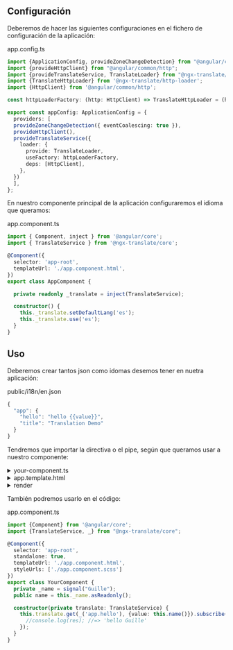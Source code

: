 ## Configuración

Deberemos de hacer las siguientes configuraciones en el fichero de configuración de la aplicación:

<code-block>
  <span>app.config.ts</span>

  ```typescript
  import {ApplicationConfig, provideZoneChangeDetection} from "@angular/core";
  import {provideHttpClient} from "@angular/common/http";
  import {provideTranslateService, TranslateLoader} from "@ngx-translate/core";
  import {TranslateHttpLoader} from '@ngx-translate/http-loader';
  import {HttpClient} from '@angular/common/http';

  const httpLoaderFactory: (http: HttpClient) => TranslateHttpLoader = (http: HttpClient) => new TranslateHttpLoader(http, './i18n/', '.json');

  export const appConfig: ApplicationConfig = {
    providers: [
    provideZoneChangeDetection({ eventCoalescing: true }),
    provideHttpClient(),
    provideTranslateService({
      loader: {
        provide: TranslateLoader,
        useFactory: httpLoaderFactory,
        deps: [HttpClient],
      },
    })
    ],
  };
  ```
</code-block>

En nuestro componente principal de la aplicación configuraremos el idioma que queramos:

<code-block>
  <span>app.component.ts</span>

  ```typescript
  import { Component, inject } from '@angular/core';
  import { TranslateService } from '@ngx-translate/core';

  @Component({
    selector: 'app-root',
    templateUrl: './app.component.html',
  })
  export class AppComponent {

    private readonly _translate = inject(TranslateService);

    constructor() {
      this._translate.setDefaultLang('es');
      this._translate.use('es');
    }
  }
  ```
</code-block>

## Uso

Deberemos crear tantos json como idomas desemos tener en nuetra aplicación:

<code-block>
  <span>public/i18n/en.json</span>

  ```typescript
  {
    "app": {
      "hello": "hello {{value}}",
      "title": "Translation Demo"
    }
  }
  ```
</code-block>

Tendremos que importar la directiva o el pipe, según que queramos usar a nuestro componente:

<code-block>
  <details>
  <summary>your-component.ts</summary>

  ```typescript
  import {Component} from '@angular/core';
  import {TranslatePipe, TranslateDirective} from "@ngx-translate/core";

  @Component({
    selector: 'app-root',
    standalone: true,
    imports: [TranslatePipe, TranslateDirective],
    templateUrl: './app.component.html',
    styleUrls: ['./app.component.scss']
  })
  export class YourComponent {
    ...
    private _name = signal<string>("Guille");
    public name = this._name.asReadonly();
  }
  ```
  </details>

  <details>
  <summary>app.template.html</summary>

  ```typescript
  {{ 'app.hello' | translate }}

  {{ 'app.hello' | translate:{value: name()}}}

  app.hello
  ```
  </details>

  <details>
  <summary>render</summary>

  ```typescript
  hello {{value}}
  hello Guille
  hello Guille
  hello Guille
  ```
  </details>
</code-block>

También podremos usarlo en el código:

<code-block>
  <span>app.component.ts</span>

  ```typescript
  import {Component} from '@angular/core';
  import {TranslateService, _} from "@ngx-translate/core";

  @Component({
    selector: 'app-root',
    standalone: true,
    templateUrl: './app.component.html',
    styleUrls: ['./app.component.scss']
  })
  export class YourComponent {
    private _name = signal("Guille");
    public name = this._name.asReadonly();

    constructor(private translate: TranslateService) {
      this.translate.get(_('app.hello'), {value: this.name()}).subscribe((res: string) => {
        //console.log(res); //=> 'hello Guille'
      });
    }
  }
  ```
</code-block>

